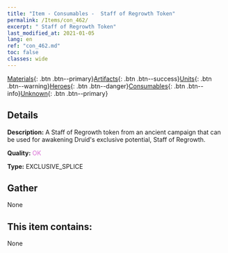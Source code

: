 ```yaml
---
title: "Item - Consumables -  Staff of Regrowth Token"
permalink: /Items/con_462/
excerpt: " Staff of Regrowth Token"
last_modified_at: 2021-01-05
lang: en
ref: "con_462.md"
toc: false
classes: wide
---
```

 [Materials](/Items/){: .btn .btn--primary}[Artifacts](/Items/Artifacts/){: .btn .btn--success}[Units](/Items/Units/){: .btn .btn--warning}[Heroes](/Items/Heroes/){: .btn .btn--danger}[Consumables](/Items/Consumables/){: .btn .btn--info}[Unknown](/Items/Unknown/){: .btn .btn--primary}

## Details
 **Description:** A Staff of Regrowth token from an ancient campaign that can be used for awakening Druid's exclusive potential, Staff of Regrowth.

 **Quality:** <span style="color: #DA70D6">OK</span>

 **Type:** EXCLUSIVE_SPLICE

## Gather

  None

## This item contains:

  None


